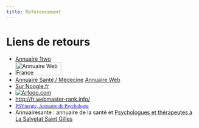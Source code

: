```yaml
---
title: Référencement
---
```


# Liens de retours

- [Annuaire 1two](http://www.1two.org)
- <a href="http://www.annuaire-web-france.com/vote-annuaire-web-france.php?id_site_vote=86143" target="_blank"><img src="http://www.annuaire-web-france.com/images/logo-annuaire-web-france.gif" width="120" height="35" border="0" alt="Annuaire Web France"></a>
- <a href="http://www.annuaire-web-france.com/annuaire-sante-medecine.php">Annuaire Santé / Médecine</a> <a href="http://www.annuaire-web-france.com">Annuaire Web</a>
- <a href='http://www.noogle.fr/'>Sur Noogle.fr</a>
- <a href="http://guide.arfooo.com/" title="Guide web Arfooo" target="_blank"><img src="http://guide.arfooo.com/images/annuaire-gratuit-8.png" alt="Arfooo.com" border="0" /></a>
- <a href="http://fr.webmaster-rank.info/">http://fr.webmaster-rank.info/</a>
- <a href="http://www.psynergie.com" target="_blank"><font color="#0000FF" face="Verdana" size="2">PSYnergie, Annuaire de Psychologie</font></a>
- Annuairesante : annuaire de la santé et <a href="http://www.annuairesante.com/psychologue/la-salvetat-saint-gilles-31880" rel="notrack" target="_blank" title="Psychologues et thérapeutes La Salvetat Saint Gilles">Psychologues et thérapeutes à La Salvetat Saint Gilles</a>